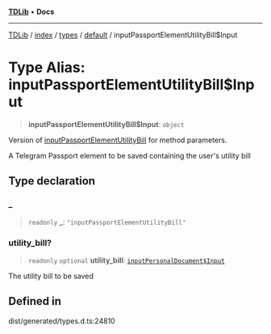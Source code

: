 [**TDLib**](../../../../../../README.md) • **Docs**

***

[TDLib](../../../../../../modules.md) / [index](../../../../../README.md) / [types](../../../README.md) / [default](../README.md) / inputPassportElementUtilityBill$Input

# Type Alias: inputPassportElementUtilityBill$Input

> **inputPassportElementUtilityBill$Input**: `object`

Version of [inputPassportElementUtilityBill](inputPassportElementUtilityBill.md) for method parameters.

A Telegram Passport element to be saved containing the user's utility bill

## Type declaration

### \_

> `readonly` **\_**: `"inputPassportElementUtilityBill"`

### utility\_bill?

> `readonly` `optional` **utility\_bill**: [`inputPersonalDocument$Input`](inputPersonalDocument$Input-1.md)

The utility bill to be saved

## Defined in

dist/generated/types.d.ts:24810
